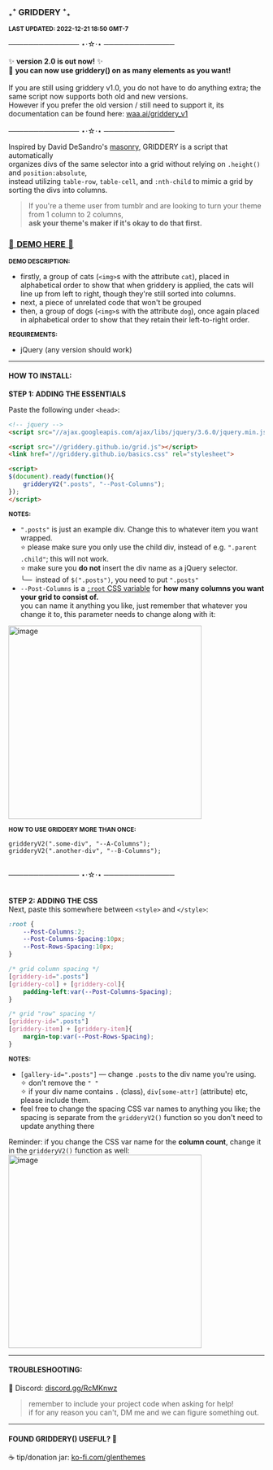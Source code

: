 ### ₊⁺ GRIDDERY ⁺₊

<sup>**LAST UPDATED: 2022-12-21 18:50 GMT-7**</sup>  

────────────── ⋆⋅☆⋅⋆ ──────────────  
\
✨ **version 2.0 is out now!** ✨  
🎉 **you can now use griddery() on __as many elements as you want__!**\
\
If you are still using griddery v1.0, you do not have to do anything extra; the same script now supports both old and new versions.  
However if you prefer the old version / still need to support it, its documentation can be found here: [waa.ai/griddery_v1](https://waa.ai/griddery_v1)\
\
────────────── ⋆⋅☆⋅⋆ ──────────────

Inspired by David DeSandro's [masonry](https://masonry.desandro.com/), GRIDDERY is a script that automatically  
organizes divs of the same selector into a grid without relying on `.height()` and `position:absolute`,  
instead utilizing `table-row`, `table-cell`, and `:nth-child` to mimic a grid by sorting the divs into columns.

> If you're a theme user from tumblr and are looking to turn your theme from 1 column to 2 columns,  
  **ask your theme's maker if it's okay to do that first.**

### [🍹  DEMO HERE  🍹](https://jsfiddle.net/glenthemes/uw25aoc4/)  
<sup>**DEMO DESCRIPTION:**</sup>  
* firstly, a group of cats (`<img>`s with the attribute `cat`), placed in alphabetical order to show that when griddery is applied, the cats will line up from left to right, though they're still sorted into columns.
* next, a piece of unrelated code that won't be grouped
* then, a group of dogs (`<img>`s with the attribute `dog`), once again placed in alphabetical order to show that they retain their left-to-right order.

<sup>**REQUIREMENTS:**</sup>  
* jQuery (any version should work)

---

#### HOW TO INSTALL:

**STEP 1: ADDING THE ESSENTIALS**  

Paste the following under `<head>`:

```html
<!-- jquery -->
<script src="//ajax.googleapis.com/ajax/libs/jquery/3.6.0/jquery.min.js"></script>

<script src="//griddery.github.io/grid.js"></script>
<link href="//griddery.github.io/basics.css" rel="stylesheet">

<script>
$(document).ready(function(){
    gridderyV2(".posts", "--Post-Columns");
});
</script>
```
<sub>**NOTES:**</sub>  
* `".posts"` is just an example div. Change this to whatever item you want wrapped.  
  ⭐ please make sure you only use the child div, instead of e.g. `".parent .child"`; this will not work.  
  ⭐ make sure you **do not** insert the div name as a jQuery selector.  
  ╰— instead of `$(".posts")`, you need to put `".posts"`
* `--Post-Columns` is a [`:root` CSS variable](https://codeburst.io/css-variables-explained-with-5-examples-84adaffaa5bd) for **how many columns you want your grid to consist of.**  
  you can name it anything you like, just remember that whatever you change it to, this parameter needs to change along with it:
  
<img width="380" alt="image" src="https://user-images.githubusercontent.com/97827977/167314312-842a2fe1-252e-4b28-b88b-4a5bb5e9d0a8.png">

<sup>**HOW TO USE GRIDDERY MORE THAN ONCE:**</sup>
```
gridderyV2(".some-div", "--A-Columns");
gridderyV2(".another-div", "--B-Columns");
```
\
────────────── ⋆⋅☆⋅⋆ ──────────────\
\
\
**STEP 2: ADDING THE CSS**  
Next, paste this somewhere between `<style>` and `</style>`:

```css
:root {
    --Post-Columns:2;
    --Post-Columns-Spacing:10px;
    --Post-Rows-Spacing:10px;
}

/* grid column spacing */
[griddery-id=".posts"]
[griddery-col] + [griddery-col]{
    padding-left:var(--Post-Columns-Spacing);
}

/* grid "row" spacing */
[griddery-id=".posts"]
[griddery-item] + [griddery-item]{
    margin-top:var(--Post-Rows-Spacing);
}
```

<sub>**NOTES:**</sub>  
* `[gallery-id=".posts"]` — change `.posts` to the div name you're using.  
  ✧ don't remove the `" "`  
  ✧ if your div name contains `.` (class), `div[some-attr]` (attribute) etc, please include them.
* feel free to change the spacing CSS var names to anything you like;  the spacing is separate from the `gridderyV2()` function so you don't need to update anything there

Reminder: if you change the CSS var name for the **column count**, change it in the `gridderyV2()` function as well:
<img width="380" alt="image" src="https://user-images.githubusercontent.com/97827977/167314312-842a2fe1-252e-4b28-b88b-4a5bb5e9d0a8.png">

---

#### TROUBLESHOOTING:
💌 Discord: [discord.gg/RcMKnwz](https://discord.gg/RcMKnwz)
  > remember to include your project code when asking for help!  
    if for any reason you can't, DM me and we can figure something out.
    
---

#### FOUND GRIDDERY() USEFUL? 💖
☕ tip/donation jar: [ko-fi.com/glenthemes](https://ko-fi.com/glenthemes)
